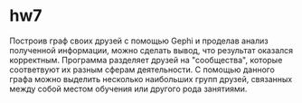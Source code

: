 # hw7
Построив граф своих друзей с помощью Gephi и проделав анализ полученной информации, можно сделать вывод, что результат оказался корректным. Программа разделяет друзей на "сообщества", которые соответвуют их разным сферам деятельности. С помощью данного графа можно выделить несколько наибольших групп друзей, связанных между собой местом обучения или другого рода занятиями.
